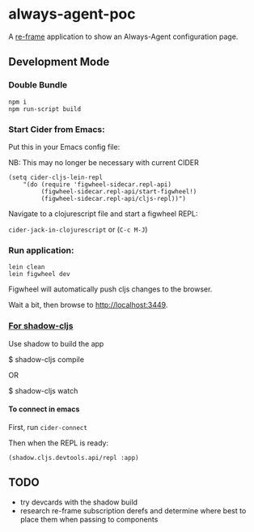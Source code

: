# always-agent-poc

A [re-frame][1] application to show an Always-Agent configuration page.

## Development Mode

### Double Bundle

```
npm i
npm run-script build
```

### Start Cider from Emacs:

Put this in your Emacs config file:

NB: This may no longer be necessary with current CIDER

```
(setq cider-cljs-lein-repl
	"(do (require 'figwheel-sidecar.repl-api)
         (figwheel-sidecar.repl-api/start-figwheel!)
         (figwheel-sidecar.repl-api/cljs-repl))")
```

Navigate to a clojurescript file and start a figwheel REPL:

`cider-jack-in-clojurescript` or (`C-c M-J`)

### Run application:

```
lein clean
lein figwheel dev
```

Figwheel will automatically push cljs changes to the browser.

Wait a bit, then browse to [http://localhost:3449](http://localhost:3449).

### [For shadow-cljs][2]

Use shadow to build the app

$ shadow-cljs compile

OR

$ shadow-cljs watch

#### To connect in emacs

First, run `cider-connect`

Then when the REPL is ready:

```
(shadow.cljs.devtools.api/repl :app)
```

## TODO

- try devcards with the shadow build
- research re-frame subscription derefs
 and determine where best to place them when passing to components

[1]: https://github.com/Day8/re-frame
[2]: https://shadow-cljs.github.io/docs/UsersGuide.html
